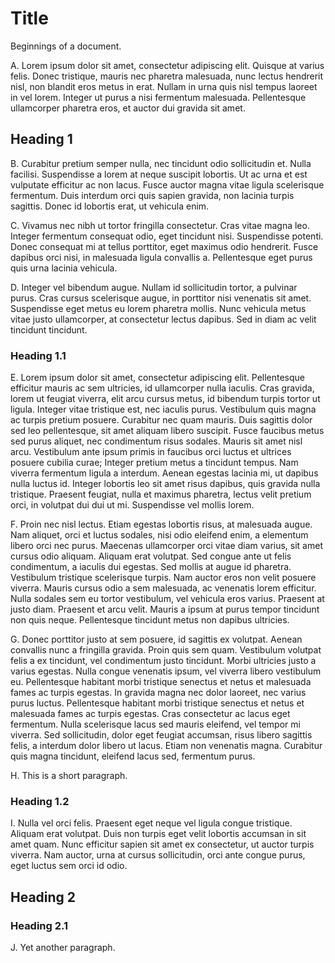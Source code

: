 # Title

Beginnings of a document.

A. Lorem ipsum dolor sit amet, consectetur adipiscing elit. Quisque at varius felis. Donec tristique, mauris nec pharetra malesuada, nunc lectus hendrerit nisl, non blandit eros metus in erat. Nullam in urna quis nisl tempus laoreet in vel lorem. Integer ut purus a nisi fermentum malesuada. Pellentesque ullamcorper pharetra eros, et auctor dui gravida sit amet.

## Heading 1

B. Curabitur pretium semper nulla, nec tincidunt odio sollicitudin et. Nulla facilisi. Suspendisse a lorem at neque suscipit lobortis. Ut ac urna et est vulputate efficitur ac non lacus. Fusce auctor magna vitae ligula scelerisque fermentum. Duis interdum orci quis sapien gravida, non lacinia turpis sagittis. Donec id lobortis erat, ut vehicula enim.

C. Vivamus nec nibh ut tortor fringilla consectetur. Cras vitae magna leo. Integer fermentum consequat odio, eget tincidunt nisi. Suspendisse potenti. Donec consequat mi at tellus porttitor, eget maximus odio hendrerit. Fusce dapibus orci nisi, in malesuada ligula convallis a. Pellentesque eget purus quis urna lacinia vehicula.

D. Integer vel bibendum augue. Nullam id sollicitudin tortor, a pulvinar purus. Cras cursus scelerisque augue, in porttitor nisi venenatis sit amet. Suspendisse eget metus eu lorem pharetra mollis. Nunc vehicula metus vitae justo ullamcorper, at consectetur lectus dapibus. Sed in diam ac velit tincidunt tincidunt.

### Heading 1.1

E. Lorem ipsum dolor sit amet, consectetur adipiscing elit. Pellentesque efficitur mauris ac sem ultricies, id ullamcorper nulla iaculis. Cras gravida, lorem ut feugiat viverra, elit arcu cursus metus, id bibendum turpis tortor ut ligula. Integer vitae tristique est, nec iaculis purus. Vestibulum quis magna ac turpis pretium posuere. Curabitur nec quam mauris. Duis sagittis dolor sed leo pellentesque, sit amet aliquam libero suscipit. Fusce faucibus metus sed purus aliquet, nec condimentum risus sodales. Mauris sit amet nisl arcu. Vestibulum ante ipsum primis in faucibus orci luctus et ultrices posuere cubilia curae; Integer pretium metus a tincidunt tempus. Nam viverra fermentum ligula a interdum. Aenean egestas lacinia mi, ut dapibus nulla luctus id. Integer lobortis leo sit amet risus dapibus, quis gravida nulla tristique. Praesent feugiat, nulla et maximus pharetra, lectus velit pretium orci, in volutpat dui dui ut mi. Suspendisse vel mollis lorem.

F. Proin nec nisl lectus. Etiam egestas lobortis risus, at malesuada augue. Nam aliquet, orci et luctus sodales, nisi odio eleifend enim, a elementum libero orci nec purus. Maecenas ullamcorper orci vitae diam varius, sit amet cursus odio aliquam. Aliquam erat volutpat. Sed congue ante ut felis condimentum, a iaculis dui egestas. Sed mollis at augue id pharetra. Vestibulum tristique scelerisque turpis. Nam auctor eros non velit posuere viverra. Mauris cursus odio a sem malesuada, ac venenatis lorem efficitur. Nulla sodales sem eu tortor vestibulum, vel vehicula eros varius. Praesent at justo diam. Praesent et arcu velit. Mauris a ipsum at purus tempor tincidunt non quis neque. Pellentesque tincidunt metus non dapibus ultricies.

G. Donec porttitor justo at sem posuere, id sagittis ex volutpat. Aenean convallis nunc a fringilla gravida. Proin quis sem quam. Vestibulum volutpat felis a ex tincidunt, vel condimentum justo tincidunt. Morbi ultricies justo a varius egestas. Nulla congue venenatis ipsum, vel viverra libero vestibulum eu. Pellentesque habitant morbi tristique senectus et netus et malesuada fames ac turpis egestas. In gravida magna nec dolor laoreet, nec varius purus luctus. Pellentesque habitant morbi tristique senectus et netus et malesuada fames ac turpis egestas. Cras consectetur ac lacus eget fermentum. Nulla scelerisque lacus sed mauris eleifend, vel tempor mi viverra. Sed sollicitudin, dolor eget feugiat accumsan, risus libero sagittis felis, a interdum dolor libero ut lacus. Etiam non venenatis magna. Curabitur quis magna tincidunt, eleifend lacus sed, fermentum purus.

H. This is a short paragraph.

### Heading 1.2

I. Nulla vel orci felis. Praesent eget neque vel ligula congue tristique. Aliquam erat volutpat. Duis non turpis eget velit lobortis accumsan in sit amet quam. Nunc efficitur sapien sit amet ex consectetur, ut auctor turpis viverra. Nam auctor, urna at cursus sollicitudin, orci ante congue purus, eget luctus sem orci id odio.

## Heading 2

### Heading 2.1

J. Yet another paragraph.
